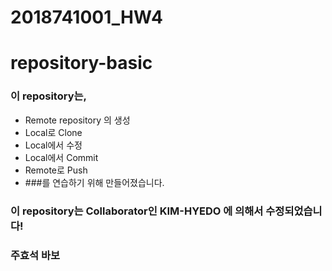 # 2018741001_HW4
# repository-basic
### 이 repository는,
* Remote repository 의 생성
* Local로 Clone
* Local에서 수정
* Local에서 Commit
* Remote로 Push
* ###를 연습하기 위해 만들어졌습니다.


### 이 repository는 Collaborator인 KIM-HYEDO 에 의해서 수정되었습니다!
### 주효석 바보